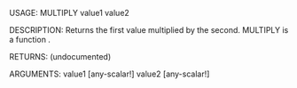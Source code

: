 USAGE:
     MULTIPLY value1 value2 

DESCRIPTION:
     Returns the first value multiplied by the second.
     MULTIPLY is a function .

RETURNS:
    (undocumented)

ARGUMENTS:
    value1 [any-scalar!]
    value2 [any-scalar!]
